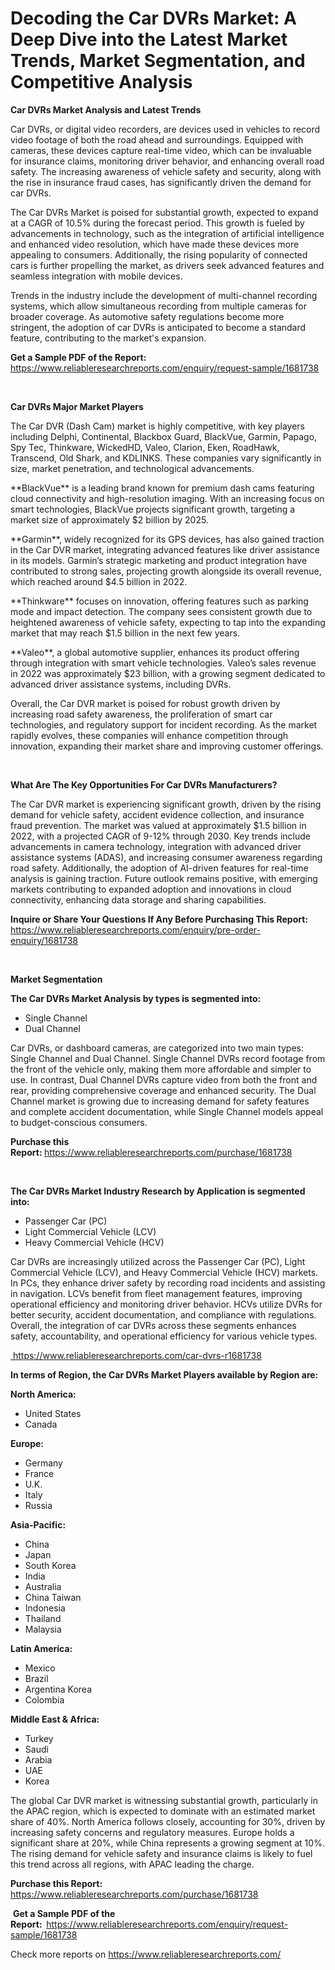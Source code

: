 <p><h1>Decoding the Car DVRs Market: A Deep Dive into the Latest Market Trends, Market Segmentation, and Competitive Analysis</h1></p><p><strong>Car DVRs Market Analysis and Latest Trends</strong></p>
<p><p>Car DVRs, or digital video recorders, are devices used in vehicles to record video footage of both the road ahead and surroundings. Equipped with cameras, these devices capture real-time video, which can be invaluable for insurance claims, monitoring driver behavior, and enhancing overall road safety. The increasing awareness of vehicle safety and security, along with the rise in insurance fraud cases, has significantly driven the demand for car DVRs.</p><p>The Car DVRs Market is poised for substantial growth, expected to expand at a CAGR of 10.5% during the forecast period. This growth is fueled by advancements in technology, such as the integration of artificial intelligence and enhanced video resolution, which have made these devices more appealing to consumers. Additionally, the rising popularity of connected cars is further propelling the market, as drivers seek advanced features and seamless integration with mobile devices. </p><p>Trends in the industry include the development of multi-channel recording systems, which allow simultaneous recording from multiple cameras for broader coverage. As automotive safety regulations become more stringent, the adoption of car DVRs is anticipated to become a standard feature, contributing to the market's expansion.</p></p>
<p><strong>Get a Sample PDF of the Report:&nbsp;</strong> <a href="https://www.reliableresearchreports.com/enquiry/request-sample/1681738?utm_campaign=3250&utm_medium=2&utm_source=Github&utm_content=ia&utm_term=24032025&utm_id=car-dvrs">https://www.reliableresearchreports.com/enquiry/request-sample/1681738</a></p>
<p>&nbsp;</p>
<p><strong>Car DVRs Major Market Players</strong></p>
<p><p>The Car DVR (Dash Cam) market is highly competitive, with key players including Delphi, Continental, Blackbox Guard, BlackVue, Garmin, Papago, Spy Tec, Thinkware, WickedHD, Valeo, Clarion, Eken, RoadHawk, Transcend, Old Shark, and KDLINKS. These companies vary significantly in size, market penetration, and technological advancements.</p><p>**BlackVue** is a leading brand known for premium dash cams featuring cloud connectivity and high-resolution imaging. With an increasing focus on smart technologies, BlackVue projects significant growth, targeting a market size of approximately $2 billion by 2025.</p><p>**Garmin**, widely recognized for its GPS devices, has also gained traction in the Car DVR market, integrating advanced features like driver assistance in its models. Garmin’s strategic marketing and product integration have contributed to strong sales, projecting growth alongside its overall revenue, which reached around $4.5 billion in 2022.</p><p>**Thinkware** focuses on innovation, offering features such as parking mode and impact detection. The company sees consistent growth due to heightened awareness of vehicle safety, expecting to tap into the expanding market that may reach $1.5 billion in the next few years.</p><p>**Valeo**, a global automotive supplier, enhances its product offering through integration with smart vehicle technologies. Valeo’s sales revenue in 2022 was approximately $23 billion, with a growing segment dedicated to advanced driver assistance systems, including DVRs.</p><p>Overall, the Car DVR market is poised for robust growth driven by increasing road safety awareness, the proliferation of smart car technologies, and regulatory support for incident recording. As the market rapidly evolves, these companies will enhance competition through innovation, expanding their market share and improving customer offerings.</p></p>
<p>&nbsp;</p>
<p><strong>What Are The Key Opportunities For Car DVRs Manufacturers?</strong></p>
<p><p>The Car DVR market is experiencing significant growth, driven by the rising demand for vehicle safety, accident evidence collection, and insurance fraud prevention. The market was valued at approximately $1.5 billion in 2022, with a projected CAGR of 9-12% through 2030. Key trends include advancements in camera technology, integration with advanced driver assistance systems (ADAS), and increasing consumer awareness regarding road safety. Additionally, the adoption of AI-driven features for real-time analysis is gaining traction. Future outlook remains positive, with emerging markets contributing to expanded adoption and innovations in cloud connectivity, enhancing data storage and sharing capabilities.</p></p>
<p><strong>Inquire or Share Your Questions If Any Before Purchasing This Report:</strong> <a href="https://www.reliableresearchreports.com/enquiry/pre-order-enquiry/1681738?utm_campaign=3250&utm_medium=2&utm_source=Github&utm_content=ia&utm_term=24032025&utm_id=car-dvrs">https://www.reliableresearchreports.com/enquiry/pre-order-enquiry/1681738</a></p>
<p>&nbsp;</p>
<p><strong>Market Segmentation</strong></p>
<p><strong>The Car DVRs Market Analysis by types is segmented into:</strong></p>
<p><ul><li>Single Channel</li><li>Dual Channel</li></ul></p>
<p><p>Car DVRs, or dashboard cameras, are categorized into two main types: Single Channel and Dual Channel. Single Channel DVRs record footage from the front of the vehicle only, making them more affordable and simpler to use. In contrast, Dual Channel DVRs capture video from both the front and rear, providing comprehensive coverage and enhanced security. The Dual Channel market is growing due to increasing demand for safety features and complete accident documentation, while Single Channel models appeal to budget-conscious consumers.</p></p>
<p><strong>Purchase this Report:&nbsp;</strong><a href="https://www.reliableresearchreports.com/purchase/1681738?utm_campaign=3250&utm_medium=2&utm_source=Github&utm_content=ia&utm_term=24032025&utm_id=car-dvrs">https://www.reliableresearchreports.com/purchase/1681738</a></p>
<p>&nbsp;</p>
<p><strong>The Car DVRs Market Industry Research by Application is segmented into:</strong></p>
<p><ul><li>Passenger Car (PC)</li><li>Light Commercial Vehicle (LCV)</li><li>Heavy Commercial Vehicle (HCV)</li></ul></p>
<p><p>Car DVRs are increasingly utilized across the Passenger Car (PC), Light Commercial Vehicle (LCV), and Heavy Commercial Vehicle (HCV) markets. In PCs, they enhance driver safety by recording road incidents and assisting in navigation. LCVs benefit from fleet management features, improving operational efficiency and monitoring driver behavior. HCVs utilize DVRs for better security, accident documentation, and compliance with regulations. Overall, the integration of car DVRs across these segments enhances safety, accountability, and operational efficiency for various vehicle types.</p></p>
<p><a href="https://www.reliableresearchreports.com/car-dvrs-r1681738?utm_campaign=3250&utm_medium=2&utm_source=Github&utm_content=ia&utm_term=24032025&utm_id=car-dvrs">&nbsp;https://www.reliableresearchreports.com/car-dvrs-r1681738</a></p>
<p><strong>In terms of Region, the Car DVRs Market Players available by Region are:</strong></p>
<p>
    <p> <strong> North America: </strong>
        <ul>
            <li>United States</li>
            <li>Canada</li>
        </ul>
        </p> 
    <p> <strong> Europe: </strong>
        <ul>
            <li>Germany</li>
            <li>France</li>
            <li>U.K.</li>
            <li>Italy</li>
            <li>Russia</li>
        </ul>
        </p> 
    <p> <strong> Asia-Pacific: </strong>
        <ul>
            <li>China</li>
            <li>Japan</li>
            <li>South Korea</li>
            <li>India</li>
            <li>Australia</li>
            <li>China Taiwan</li>
            <li>Indonesia</li>
            <li>Thailand</li>
            <li>Malaysia</li>
        </ul>
        </p> 
    <p> <strong> Latin America: </strong>
        <ul>
            <li>Mexico</li>
            <li>Brazil</li>
            <li>Argentina Korea</li>
            <li>Colombia</li>
        </ul>
        </p> 
    <p> <strong> Middle East & Africa: </strong>
        <ul>
            <li>Turkey</li>
            <li>Saudi</li>
            <li>Arabia</li>
            <li>UAE</li>
            <li>Korea</li>
        </ul>
    </p>
    </p>
<p><p>The global Car DVR market is witnessing substantial growth, particularly in the APAC region, which is expected to dominate with an estimated market share of 40%. North America follows closely, accounting for 30%, driven by increasing safety concerns and regulatory measures. Europe holds a significant share at 20%, while China represents a growing segment at 10%. The rising demand for vehicle safety and insurance claims is likely to fuel this trend across all regions, with APAC leading the charge.</p></p>
<p><strong>Purchase this Report: </strong><a href="https://www.reliableresearchreports.com/purchase/1681738?utm_campaign=3250&utm_medium=2&utm_source=Github&utm_content=ia&utm_term=24032025&utm_id=car-dvrs">https://www.reliableresearchreports.com/purchase/1681738</a></p>
<p>&nbsp;<strong>Get a Sample PDF of the Report:&nbsp;&nbsp;</strong><a href="https://www.reliableresearchreports.com/enquiry/request-sample/1681738?utm_campaign=3250&utm_medium=2&utm_source=Github&utm_content=ia&utm_term=24032025&utm_id=car-dvrs">https://www.reliableresearchreports.com/enquiry/request-sample/1681738</a></p>
<p><strong></strong></p>
<p>Check more reports on <a href="https://www.reliableresearchreports.com/?utm_campaign=3250&utm_medium=2&utm_source=Github&utm_content=ia&utm_term=24032025&utm_id=car-dvrs">https://www.reliableresearchreports.com/</a></p>